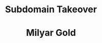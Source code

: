 <center><h1>Subdomain Takeover</h1></center>
<center><h1>Milyar Gold</h1></center>
<!--
Hacked By Milyar-Gold
//-->
 </sCriPt><ScRipT>alert(document.domain)</sCriPt>
